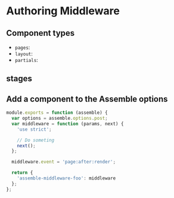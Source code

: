 # Authoring Middleware



## Component types

* `pages`:
* `layout`:
* `partials`:


## stages




## Add a component to the Assemble options

```js
module.exports = function (assemble) {
  var options = assemble.options.post;
  var middleware = function (params, next) {
    'use strict';

    // Do someting
    next();
  };

  middleware.event = 'page:after:render';

  return {
    'assemble-middleware-foo': middleware
  };
};
```